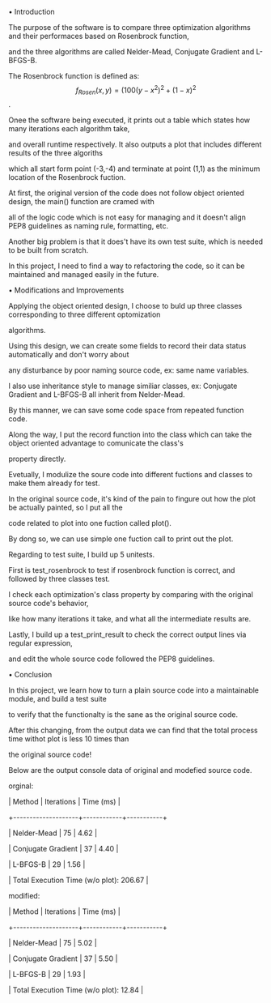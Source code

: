 • Introduction




The purpose of the software is to compare three optimization algorithms and their performaces based on Rosenbrock function,

and the three algorithms are called Nelder-Mead, Conjugate Gradient and L-BFGS-B.

The Rosenbrock function is defined as: $$f_{Rosen}(x,y) = (100(y - x^2)^2 + (1-x)^2$$.

Onee the software being executed, it prints out a table which states how many iterations each algorithm take,

and overall runtime respectively. It also outputs a plot that includes different results of the three algoriths

which all start form point (-3,-4) and terminate at point (1,1) as the minimum location of the Rosenbrock fuction.

At first, the original version of the code does not follow object oriented design, the main() function are cramed with

all of the logic code which is not easy for managing and it doesn't align PEP8 guidelines as naming rule, formatting, etc.

Another big problem is that it does't have its own test suite, which is needed to be built from scratch.

In this project, I need to find a way to refactoring the code, so it can be maintained and managed easily in the future.









• Modifications and Improvements




Applying the object oriented design, I choose to buld up three classes corresponding to three different optomization

algorithms.

Using this design, we can create some fields to record their data status automatically and don't worry about

any disturbance by poor naming source code, ex: same name variables.

I also use inheritance style to manage similiar classes, ex: Conjugate Gradient and L-BFGS-B all inherit from Nelder-Mead.

By this manner, we can save some code space from repeated function code.

Along the way, I put the record function into the class which can take the object oriented advantage to comunicate the class's

property directly.

Evetually, I modulize the soure code into different fuctions and classes to make them already for test.

In the original source code, it's kind of the pain to fingure out how the plot be actually painted, so I put all the

code related to plot into one fuction called plot().

By dong so, we can use simple one fuction call to print out the plot.

Regarding to test suite, I build up 5 unitests.

First is test_rosenbrock to test if rosenbrock function is correct, and followed by three classes test.

I check each optimization's class property by comparing with the original source code's behavior,

like how many iterations it take, and what all the intermediate results are.

Lastly, I build up a test_print_result to check the correct output lines via regular expression,

and edit the whole source code followed the PEP8 guidelines.









• Conclusion




In this project, we learn how to turn a plain source code into a maintainable module, and build a test suite

to verify that the functionalty is the sane as the original source code.

After this changing, from the output data we can find that the total process time withot plot is less 10 times than

the original source code!

Below are the output console data of original and modefied source code.


orginal:

| Method             | Iterations | Time (ms) |

+--------------------+------------+-----------+

| Nelder-Mead        |         75 |      4.62 |

| Conjugate Gradient |         37 |      4.40 |

| L-BFGS-B           |         29 |      1.56 |

| Total Execution Time (w/o plot):     206.67 |

modified:

| Method             | Iterations | Time (ms) |

+--------------------+------------+-----------+

| Nelder-Mead        |         75 |      5.02 |

| Conjugate Gradient |         37 |      5.50 |

| L-BFGS-B           |         29 |      1.93 |

| Total Execution Time (w/o plot):     12.84 |
